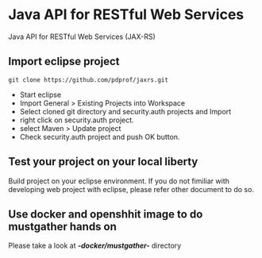 # Java API for RESTful Web Services
Java API for RESTful Web Services (JAX-RS)


## Import eclipse project

```
git clone https://github.com/pdprof/jaxrs.git
```

- Start eclipse
- Import General > Existing Projects into Workspace
- Select cloned git directory and security.auth projects and Import
- right click on security.auth project.
- select Maven > Update project 
- Check security.auth project and push OK button.


## Test your project on your local liberty

Build project on your eclipse environment. If you do not fimiliar with developing web project with eclipse, please refer other document to do so.


## Use docker and openshhit image to do mustgather hands on

Please take a look at ***-docker/mustgather-*** directory
